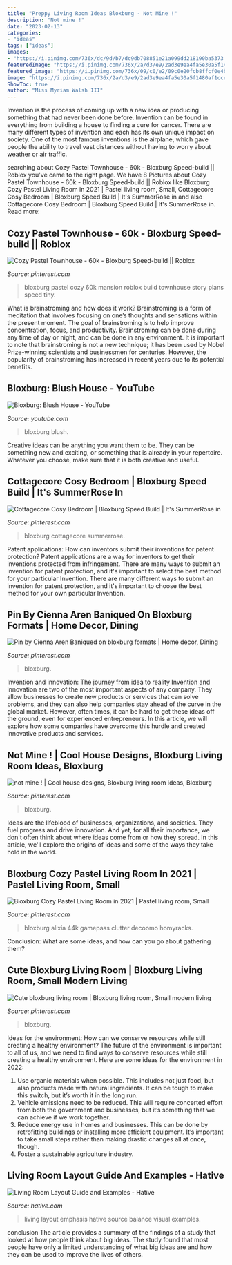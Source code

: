 ```yaml
---
title: "Preppy Living Room Ideas Bloxburg - Not Mine !"
description: "Not mine !"
date: "2023-02-13"
categories:
- "ideas"
tags: ["ideas"]
images:
- "https://i.pinimg.com/736x/dc/9d/b7/dc9db708851e21a099dd218190ba5373.jpg"
featuredImage: "https://i.pinimg.com/736x/2a/d3/e9/2ad3e9ea4fa5e30a5f1480af1ccecbb4.jpg"
featured_image: "https://i.pinimg.com/736x/09/c0/e2/09c0e20fcb8ffcf0e4b318cabef028d2.jpg"
image: "https://i.pinimg.com/736x/2a/d3/e9/2ad3e9ea4fa5e30a5f1480af1ccecbb4.jpg"
ShowToc: true
author: "Miss Myriam Walsh III"
---
```



Invention is the process of coming up with a new idea or producing something that had never been done before. Invention can be found in everything from building a house to finding a cure for cancer. There are many different types of invention and each has its own unique impact on society. One of the most famous inventions is the airplane, which gave people the ability to travel vast distances without having to worry about weather or air traffic.

	

		
searching about Cozy Pastel Townhouse - 60k - Bloxburg Speed-build || Roblox you've came to the right page. We have 8 Pictures about Cozy Pastel Townhouse - 60k - Bloxburg Speed-build || Roblox like Bloxburg Cozy Pastel Living Room in 2021 | Pastel living room, Small, Cottagecore Cosy Bedroom | Bloxburg Speed Build | It&#039;s SummerRose in and also Cottagecore Cosy Bedroom | Bloxburg Speed Build | It&#039;s SummerRose in. Read more:
		
    
## Cozy Pastel Townhouse - 60k - Bloxburg Speed-build || Roblox

<img loading=lazy src="https://i.pinimg.com/736x/c3/31/88/c33188e3e0a170dad2aeb5340dc0e51b.jpg" onerror="this.onerror=null;this.src='https://tse2.mm.bing.net/th?id=OIP.otNchSnAoBBxaVPeFHG8NAHaEK&amp;pid=15.1';" alt="Cozy Pastel Townhouse - 60k - Bloxburg Speed-build || Roblox">

_Source: pinterest.com_

>bloxburg pastel cozy 60k mansion roblox build townhouse story plans speed tiny. 

	

What is brainstroming and how does it work?
Brainstroming is a form of meditation that involves focusing on one’s thoughts and sensations within the present moment. The goal of brainstroming is to help improve concentration, focus, and productivity. Brainstroming can be done during any time of day or night, and can be done in any environment. It is important to note that brainstroming is not a new technique; it has been used by Nobel Prize-winning scientists and businessmen for centuries. However, the popularity of brainstroming has increased in recent years due to its potential benefits.

    
## Bloxburg: Blush House - YouTube

<img loading=lazy src="https://i.ytimg.com/vi/4QrXm6qqaaw/maxresdefault.jpg" onerror="this.onerror=null;this.src='https://tse4.mm.bing.net/th?id=OIP.-E8VfTwFTJIZEZgO7YForAHaEK&amp;pid=15.1';" alt="Bloxburg: Blush House - YouTube">

_Source: youtube.com_

>bloxburg blush. 

	

Creative ideas can be anything you want them to be. They can be something new and exciting, or something that is already in your repertoire. Whatever you choose, make sure that it is both creative and useful.

    
## Cottagecore Cosy Bedroom | Bloxburg Speed Build | It&#039;s SummerRose In

<img loading=lazy src="https://i.pinimg.com/736x/09/c0/e2/09c0e20fcb8ffcf0e4b318cabef028d2.jpg" onerror="this.onerror=null;this.src='https://tse1.mm.bing.net/th?id=OIP.wNd9p1ioj92iij8vHEAu7wHaEK&amp;pid=15.1';" alt="Cottagecore Cosy Bedroom | Bloxburg Speed Build | It&#039;s SummerRose in">

_Source: pinterest.com_

>bloxburg cottagecore summerrose. 

	

Patent applications: How can inventors submit their inventions for patent protection?
Patent applications are a way for inventors to get their inventions protected from infringement. There are many ways to submit an invention for patent protection, and it's important to select the best method for your particular Invention. 
There are many different ways to submit an invention for patent protection, and it's important to choose the best method for your own particular Invention.

    
## Pin By Cienna Aren Baniqued On Bloxburg Formats | Home Decor, Dining

<img loading=lazy src="https://i.pinimg.com/736x/dc/9d/b7/dc9db708851e21a099dd218190ba5373.jpg" onerror="this.onerror=null;this.src='https://tse4.mm.bing.net/th?id=OIP.nMzuC3A87EqZRLX8DwuwEwHaFj&amp;pid=15.1';" alt="Pin by Cienna Aren Baniqued on bloxburg formats | Home decor, Dining">

_Source: pinterest.com_

>bloxburg. 

	

Invention and innovation: The journey from idea to reality
Invention and innovation are two of the most important aspects of any company. They allow businesses to create new products or services that can solve problems, and they can also help companies stay ahead of the curve in the global market. However, often times, it can be hard to get these ideas off the ground, even for experienced entrepreneurs. In this article, we will explore how some companies have overcome this hurdle and created innovative products and services.

    
## Not Mine ! | Cool House Designs, Bloxburg Living Room Ideas, Bloxburg

<img loading=lazy src="https://i.pinimg.com/736x/05/90/58/0590589609656ff3f767fbeff8f2cfd0.jpg" onerror="this.onerror=null;this.src='https://tse2.mm.bing.net/th?id=OIP.OpM-YpEVTmU7BtOP_XSlpAHaEG&amp;pid=15.1';" alt="not mine ! | Cool house designs, Bloxburg living room ideas, Bloxburg">

_Source: pinterest.com_

>bloxburg. 

	

Ideas are the lifeblood of businesses, organizations, and societies. They fuel progress and drive innovation. And yet, for all their importance, we don't often think about where ideas come from or how they spread. In this article, we'll explore the origins of ideas and some of the ways they take hold in the world.

    
## Bloxburg Cozy Pastel Living Room In 2021 | Pastel Living Room, Small

<img loading=lazy src="https://i.pinimg.com/736x/2a/d3/e9/2ad3e9ea4fa5e30a5f1480af1ccecbb4.jpg" onerror="this.onerror=null;this.src='https://tse3.mm.bing.net/th?id=OIP.gyv9ad03kwjZx-3sQc7hVAHaEK&amp;pid=15.1';" alt="Bloxburg Cozy Pastel Living Room in 2021 | Pastel living room, Small">

_Source: pinterest.com_

>bloxburg alixia 44k gamepass clutter decoomo homyracks. 

	

Conclusion: What are some ideas, and how can you go about gathering them?
 

    
## Cute Bloxburg Living Room | Bloxburg Living Room, Small Modern Living

<img loading=lazy src="https://i.pinimg.com/736x/77/88/88/7788882bbc149fccd28c04f36e0ee560.jpg" onerror="this.onerror=null;this.src='https://tse3.mm.bing.net/th?id=OIP.LYCxXQz8qWzvjJ-KVpqN0AHaDj&amp;pid=15.1';" alt="Cute bloxburg living room | Bloxburg living room, Small modern living">

_Source: pinterest.com_

>bloxburg. 

	

Ideas for the environment: How can we conserve resources while still creating a healthy environment?
The future of the environment is important to all of us, and we need to find ways to conserve resources while still creating a healthy environment. Here are some ideas for the environment in 2022: 
1. Use organic materials when possible. This includes not just food, but also products made with natural ingredients. It can be tough to make this switch, but it’s worth it in the long run. 
2. Vehicle emissions need to be reduced. This will require concerted effort from both the government and businesses, but it’s something that we can achieve if we work together. 
3. Reduce energy use in homes and businesses. This can be done by retrofitting buildings or installing more efficient equipment. It’s important to take small steps rather than making drastic changes all at once, though. 
4. Foster a sustainable agriculture industry.

    
## Living Room Layout Guide And Examples - Hative

<img loading=lazy src="https://hative.com/wp-content/uploads/2016/06/living-room-layout/44-living-room-layout-ideas.jpg" onerror="this.onerror=null;this.src='https://tse1.mm.bing.net/th?id=OIP.BFBsKlisB8wSj82NjkMISgHaKW&amp;pid=15.1';" alt="Living Room Layout Guide and Examples - Hative">

_Source: hative.com_

>living layout emphasis hative source balance visual examples. 

	

conclusion
The article provides a summary of the findings of a study that looked at how people think about big ideas. The study found that most people have only a limited understanding of what big ideas are and how they can be used to improve the lives of others.

